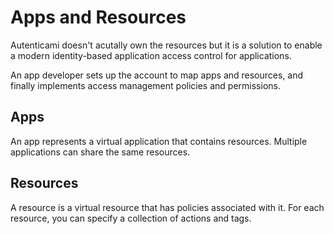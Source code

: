 # Apps and Resources

Autenticami doesn't acutally own the resources but it is a solution to enable a modern identity-based application access control for applications.

An app developer sets up the account to map apps and resources, and finally implements access management policies and permissions.

## Apps

An app represents a virtual application that contains resources. Multiple applications can share the same resources.

## Resources

A resource is a virtual resource that has policies associated with it.
For each resource, you can specify a collection of actions and tags.
